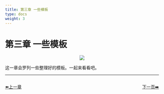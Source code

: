 ```yaml
---
title: 第三章 一些模板
type: docs
weight: 3
---
```


# 第三章 一些模板

<p align='center'>
<img src='https://img.halfrost.com/Leetcode/GOPHER_DAD_.png'>
</p>


这一章会罗列一些整理好的模板。一起来看看吧。


----------------------------------------------
<div style="display: flex;justify-content: space-between;align-items: center;">
<p><a href="https://books.halfrost.com/leetcode/ChapterTwo/Binary_Indexed_Tree/">⬅️上一章</a></p>
<p><a href="https://books.halfrost.com/leetcode/ChapterThree/Segment_Tree/">下一页➡️</a></p>
</div>
